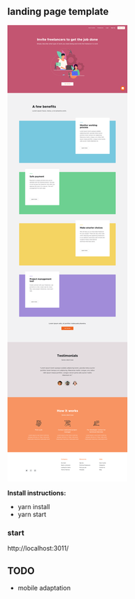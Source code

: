 ## landing page template

![preview](https://raw.githubusercontent.com/mrzlab630/landing-page-template-reactjs-front-jth/master/src/assets/preview.svg)


**Install instructions:**
* yarn install
* yarn start




### start
http://localhost:3011/


## TODO

* mobile adaptation